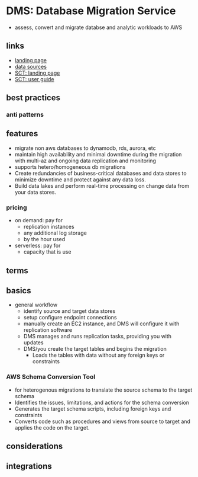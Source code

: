 # DMS: Database Migration Service

- assess, convert and migrate databse and analytic workloads to AWS

## links

- [landing page](https://aws.amazon.com/dms/?did=ap_card&trk=ap_card)
- [data sources](https://docs.aws.amazon.com/dms/latest/userguide/CHAP_Source.html)
- [SCT: landing page](https://aws.amazon.com/dms/schema-conversion-tool/?nc=sn&loc=2&refid=ap_card)
- [SCT: user guide](https://docs.aws.amazon.com/SchemaConversionTool/latest/userguide/CHAP_Welcome.html)

## best practices

### anti patterns

## features

- migrate non aws databases to dynamodb, rds, aurora, etc
- maintain high availability and minimal downtime during the migration with multi-az and ongoing data replication and monitoring
- supports hetero/homogeneous db migrations
- Create redundancies of business-critical databases and data stores to minimize downtime and protect against any data loss.
- Build data lakes and perform real-time processing on change data from your data stores.

### pricing

- on demand: pay for
  - replication instances
  - any additional log storage
  - by the hour used
- serverless: pay for
  - capacity that is use

## terms

## basics

- general workflow
  - identify source and target data stores
  - setup configure endpoint connections
  - manually create an EC2 instance, and DMS will configure it with replication software
  - DMS manages and runs replication tasks, providing you with updates
  - DMS/you create the target tables and begins the migration
    - Loads the tables with data without any foreign keys or constraints

### AWS Schema Conversion Tool

- for heterogenous migrations to translate the source schema to the target schema
- Identifies the issues, limitations, and actions for the schema conversion
- Generates the target schema scripts, including foreign keys and constraints
- Converts code such as procedures and views from source to target and applies the code on the target.

## considerations

## integrations
